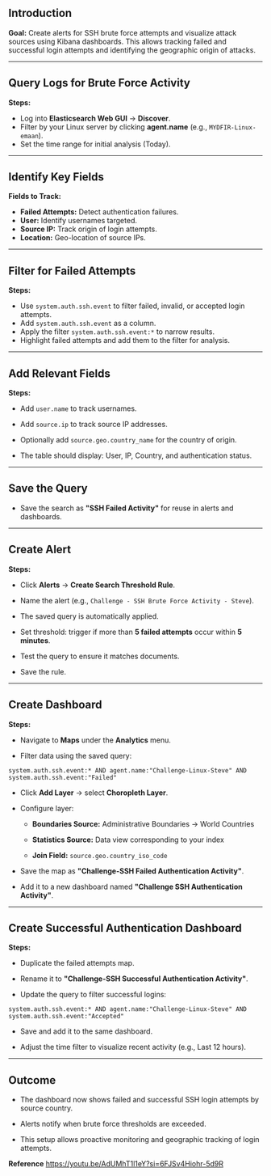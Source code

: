 
## Introduction

**Goal:** Create alerts for SSH brute force attempts and visualize attack sources using Kibana dashboards. This allows tracking failed and successful login attempts and identifying the geographic origin of attacks.

---

## Query Logs for Brute Force Activity

**Steps:**

- Log into **Elasticsearch Web GUI** → **Discover**.
- Filter by your Linux server by clicking **agent.name** (e.g., `MYDFIR-Linux-emaan`).
- Set the time range for initial analysis (Today).

---

## Identify Key Fields

**Fields to Track:**
- **Failed Attempts:** Detect authentication failures.
- **User:** Identify usernames targeted.
- **Source IP:** Track origin of login attempts.
- **Location:** Geo-location of source IPs.

---

## Filter for Failed Attempts

**Steps:**

- Use `system.auth.ssh.event` to filter failed, invalid, or accepted login attempts.
- Add `system.auth.ssh.event` as a column.
- Apply the filter `system.auth.ssh.event:*` to narrow results.
- Highlight failed attempts and add them to the filter for analysis.

---

## Add Relevant Fields

**Steps:**

- Add `user.name` to track usernames.
    
- Add `source.ip` to track source IP addresses.
    
- Optionally add `source.geo.country_name` for the country of origin.
    
- The table should display: User, IP, Country, and authentication status.
    

---

## Save the Query

- Save the search as **"SSH Failed Activity"** for reuse in alerts and dashboards.
    

---

## Create Alert

**Steps:**

- Click **Alerts** → **Create Search Threshold Rule**.
    
- Name the alert (e.g., `Challenge - SSH Brute Force Activity - Steve`).
    
- The saved query is automatically applied.
    
- Set threshold: trigger if more than **5 failed attempts** occur within **5 minutes**.
    
- Test the query to ensure it matches documents.
    
- Save the rule.
    

---

## Create Dashboard

**Steps:**

- Navigate to **Maps** under the **Analytics** menu.
    
- Filter data using the saved query:
    

`system.auth.ssh.event:* AND agent.name:"Challenge-Linux-Steve" AND system.auth.ssh.event:"Failed"`

- Click **Add Layer** → select **Choropleth Layer**.
    
- Configure layer:
    
    - **Boundaries Source:** Administrative Boundaries → World Countries
        
    - **Statistics Source:** Data view corresponding to your index
        
    - **Join Field:** `source.geo.country_iso_code`
        
- Save the map as **"Challenge-SSH Failed Authentication Activity"**.
    
- Add it to a new dashboard named **"Challenge SSH Authentication Activity"**.
    

---

## Create Successful Authentication Dashboard

**Steps:**

- Duplicate the failed attempts map.
    
- Rename it to **"Challenge-SSH Successful Authentication Activity"**.
    
- Update the query to filter successful logins:
    

`system.auth.ssh.event:* AND agent.name:"Challenge-Linux-Steve" AND system.auth.ssh.event:"Accepted"`

- Save and add it to the same dashboard.
    
- Adjust the time filter to visualize recent activity (e.g., Last 12 hours).
    

---

## Outcome

- The dashboard now shows failed and successful SSH login attempts by source country.
    
- Alerts notify when brute force thresholds are exceeded.
    
- This setup allows proactive monitoring and geographic tracking of login attempts.


**Reference**
https://youtu.be/AdUMhT1l1eY?si=6FJSv4Hiohr-5d9R